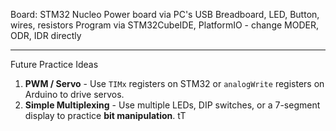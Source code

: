 Board: STM32 Nucleo 
Power board via PC's USB 
Breadboard, LED, Button, wires, resistors 
Program via STM32CubeIDE, PlatformIO - change MODER, ODR, IDR directly 




------
Future Practice Ideas
1. **PWM / Servo** - Use `TIMx` registers on STM32 or `analogWrite` registers on Arduino to drive servos.
2. **Simple Multiplexing** - Use multiple LEDs, DIP switches, or a 7-segment display to practice **bit manipulation**. tT